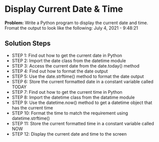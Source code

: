 # Display Current Date & Time

**Problem:** Write a Python program to display the current date and time. Fromat the output to look like the following: July 4, 2021 - 9:48:21

## Solution Steps

- STEP 1: Find out how to get the current date in Python
- STEP 2: Import the date class from the datetime module
- STEP 3: Access the current date from the date.today() method
- STEP 4: Find out how to format the date output
- STEP 5: Use the date.strftime() method to format the date output
- STEP 6: Store the current formatted date in a constant variable called TODAY
- STEP 7: Find out how to get the current time in Python
- STEP 8: Import the datetime class from the datatime module
- STEP 9: Use the datetime.now() method to get a datetime object that has the current time
- STEP 10: Format the time to match the requirement using datetime.strftime()
- STEP 11: Store the current formatted time in a constant variable called NOW
- STEP 12: Display the current date and time to the screen
